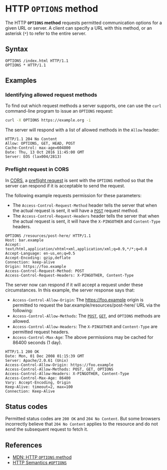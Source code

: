 # HTTP `OPTIONS` method

The HTTP **`OPTIONS` method** requests permitted communication options for a given URL or server. A client can specify a URL with this method, or an asterisk (`*`) to refer to the entire server.

## Syntax

```http
OPTIONS /index.html HTTP/1.1
OPTIONS * HTTP/1.1
```

## Examples

### Identifying allowed request methods

To find out which request methods a server supports, one can use the `curl` command-line program to issue an `OPTIONS` request:

```bash
curl -X OPTIONS https://example.org -i
```

The server will respond with a list of allowed methods in the `Allow` header:

```http
HTTP/1.1 204 No Content
Allow: OPTIONS, GET, HEAD, POST
Cache-Control: max-age=604800
Date: Thu, 13 Oct 2016 11:45:00 GMT
Server: EOS (lax004/2813)
```

### Preflight request in CORS

In [CORS](../../CORS/CORS.md), a [preflight request](../../CORS/Preflight%20Request.md) is sent with the `OPTIONS` method so that the server can respond if it is acceptable to send the request.

The following example requests permission for these parameters:

* The `Access-Control-Request-Method` header tells the server that when the actual request is sent, it will have a [`POST`](./POST.md) request method.
* The `Access-Control-Request-Headers` header tells the server that when the actual request is sent, it will have the `X-PINGOTHER` and `Content-Type` headers.

```http
OPTIONS /resources/post-here/ HTTP/1.1
Host: bar.example
Accept: text/html,application/xhtml+xml,application/xml;q=0.9,*/*;q=0.8
Accept-Language: en-us,en;q=0.5
Accept-Encoding: gzip,deflate
Connection: keep-alive
Origin: https://foo.example
Access-Control-Request-Method: POST
Access-Control-Request-Headers: X-PINGOTHER, Content-Type
```

The server now can respond if it will accept a request under these circumstances. In this example, the server response says that:

* `Access-Control-Allow-Origin`: The https://foo.example origin is permitted to request the bar.example/resources/post-here/ URL via the following:
* `Access-Control-Allow-Methods`: The [`POST`](./POST.md), [`GET`](./GET.md), and `OPTIONS` methods are allowed.
* `Access-Control-Allow-Headers`: The `X-PINGOTHER` and `Content-Type` are permitted request headers.
* `Access-Control-Max-Age`: The above permissions may be cached for 86400 seconds (1 day).

```http
HTTP/1.1 200 OK
Date: Mon, 01 Dec 2008 01:15:39 GMT
Server: Apache/2.0.61 (Unix)
Access-Control-Allow-Origin: https://foo.example
Access-Control-Allow-Methods: POST, GET, OPTIONS
Access-Control-Allow-Headers: X-PINGOTHER, Content-Type
Access-Control-Max-Age: 86400
Vary: Accept-Encoding, Origin
Keep-Alive: timeout=2, max=100
Connection: Keep-Alive
```

## Status codes

Permitted status codes are `200 OK` and `204 No Content`. But some browsers incorrectly believe that `204 No Content` applies to the resource and do not send the subsequent request to fetch it.

## References

* [MDN: HTTP `OPTIONS` method](https://developer.mozilla.org/en-US/docs/Web/HTTP/Methods/OPTIONS)
* [HTTP Semantics `#OPTIONS`](https://www.rfc-editor.org/rfc/rfc9110#OPTIONS)
